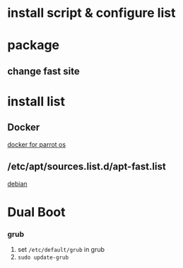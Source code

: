 # install script & configure list

# package

## change fast site

# install list

## Docker
[docker for parrot os](https://gist.github.com/nuga99/dd5ac250b4c98154b5065d8affec7b49)

## /etc/apt/sources.list.d/apt-fast.list
[debian](https://github.com/ilikenwf/apt-fast#debian-and-derivates)

# Dual Boot

### grub
1. set `/etc/default/grub` in grub
2. `sudo update-grub`
